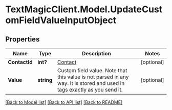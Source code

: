 # TextMagicClient.Model.UpdateCustomFieldValueInputObject
## Properties

Name | Type | Description | Notes
------------ | ------------- | ------------- | -------------
**ContactId** | **int?** | [Contact](http://docs.textmagictesting.com/#tag/Contacts)  | [optional] 
**Value** | **string** | Custom field value. Note that this value is not parsed in any way. It is stored and used in tags exactly as you send it. | [optional] 

[[Back to Model list]](../README.md#documentation-for-models) [[Back to API list]](../README.md#documentation-for-api-endpoints) [[Back to README]](../README.md)

